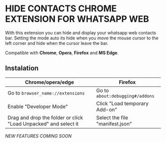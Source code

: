 # HIDE CONTACTS CHROME EXTENSION FOR WHATSAPP WEB

With this extension you can hide and display your whatsapp web contacts bar. Setting the mode auto its hide when you move the mouse cursor to the left corner and hide when the cursor leave the bar.

Compatible with **Chrome**, **Opera**, **Firefox** and **MS Edge**.

## Instalation

Chrome/opera/edge | Firefox 
------ | ------ 
Go to `browser_name://extensions` |  Go to `about:debugging#/addons` 
Enable "Developer Mode" | Click "Load temporary Add-on" 
Drag and drop the folder or click "Load Unpacked" and select it | Select the file "manifest.json" 
  
*NEW FEATURES COMING SOON*
